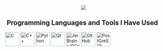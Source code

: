 <p align="center">
  <img src="https://capsule-render.vercel.app/api?text=Welcome%20to%20my%20profile&animation=fadeIn&type=waving&color=gradient&height=100"/>
</p>

<h2> &nbsp;Programming Languages and Tools I Have Used</h2>
<p align="left">
<img src="https://cdn.jsdelivr.net/gh/devicons/devicon/icons/c/c-original.svg" alt="C" width="45" height="45"/>
<img src="https://cdn.jsdelivr.net/gh/devicons/devicon/icons/cplusplus/cplusplus-original.svg" alt="C++" width="45" height="45"/>
<img src="https://cdn.jsdelivr.net/gh/devicons/devicon/icons/python/python-original.svg" alt="Python" width="45" height="45"/>
<img src="https://cdn.jsdelivr.net/gh/devicons/devicon/icons/qt/qt-original.svg" alt="Qt" width="45" height="45"/>
<img src="https://cdn.jsdelivr.net/gh/devicons/devicon/icons/jetbrains/jetbrains-original.svg" alt="JetBrains IDEs" width="45" height="45"/>
<img src="https://cdn.jsdelivr.net/gh/devicons/devicon/icons/github/github-original.svg" alt="GitHub" width="45" height="45"/>
<img src="https://cdn.jsdelivr.net/gh/devicons/devicon/icons/postgresql/postgresql-original.svg" alt="PostGreSQL" width="45" height="45"/>
         
</p>

